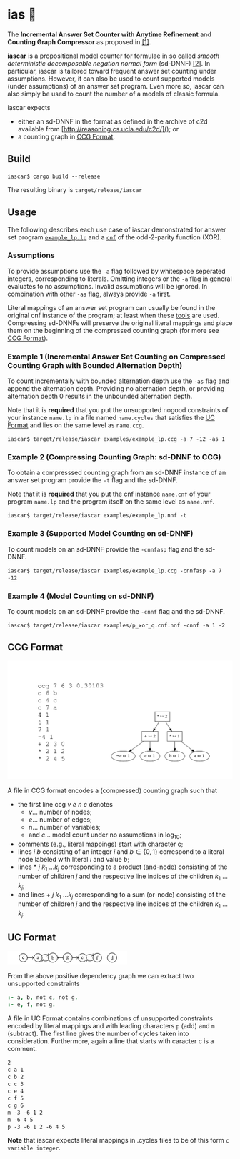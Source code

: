 # ias :car: 
The **Incremental Answer Set Counter with Anytime Refinement**  and **Counting
Graph Compressor** as proposed in [[1]]( https://tinyurl.com/iascar-s).

**iascar** is a propositional model counter for formulae in so called _smooth deterministic decomposable negation normal form_ (sd-DNNF) [[2]](https://www.tandfonline.com/doi/pdf/10.3166/jancl.11.11-34?casa_token=vUB3KKgEZTEAAAAA:Y_6z-KXBR002dLW60_DjkqjZxo68XCTgLuuBmd3eBPlj98whbWj2pbVAHQTmPTnICCdkimC7gq9J).
In particular, iascar is tailored toward frequent answer set counting under
assumptions. However, it can also be used to count supported models (under
assumptions) of an answer set program. Even more so, iascar can also simply be
used to count the number of a models of classic formula. 

iascar expects 
- either an
sd-DNNF in the format as defined in the archive of c2d available from
[http://reasoning.cs.ucla.edu/c2d/](); or 
- a counting graph in [CCG Format](#CCG-Format).

## Build 
```console
iascar$ cargo build --release
```
The resulting binary is `target/release/iascar`

## Usage
The following describes each use case of iascar demonstrated for answer set
program [`example_lp.lp`](examples/example_lp.lp) and a
[`cnf`](examples/p_xor_q.cnf) of the odd-2-parity function (XOR).

### Assumptions
To provide assumptions use the `-a` flag followed by whitespace seperated
integers, corresponding to literals. Omitting integers or the `-a` flag in
general evaluates to no assumptions. Invalid assumptions will be ignored.
In combination with other `-as` flag, always provide `-a` first.

Literal mappings of an answer set program can usually be found in the original
cnf instance of the program; at least when these
[tools](https://research.ics.aalto.fi/software/asp/download/) are used.
Compressing sd-DNNFs will preserve the original literal mappings and place them
on the beginning of the compressed counting graph (for more see [CCG 
Format](#CCG-Format)).
### Example 1 (**Incremental Answer Set Counting on Compressed Counting Graph with Bounded Alternation Depth**)
To count incrementally with bounded alternation depth use the `-as` flag and append the
alternation depth. Providing no alternation depth, or providing alternation
depth 0 results in the unbounded alternation depth. 

Note that it is **required** that you put the unsupported nogood constraints of
your instance `name.lp` in a file named `name.cycles` that satisfies the [UC
Format](#UC-Format) and lies on the same level as `name.ccg`. 
```console
iascar$ target/release/iascar examples/example_lp.ccg -a 7 -12 -as 1
```

### Example 2 (**Compressing Counting Graph: sd-DNNF to CCG**)
To obtain a compresssed counting graph from an sd-DNNF instance of an answer set
program provide the `-t` flag and the sd-DNNF.

Note that it is **required** that you put the cnf instance `name.cnf` of your
program `name.lp` and the program itself on the same level as `name.nnf`. 
```console
iascar$ target/release/iascar examples/example_lp.nnf -t 
```
### Example 3 (**Supported Model Counting on sd-DNNF**)
To count models on an sd-DNNF provide the `-cnnfasp` flag and the sd-DNNF.
```console
iascar$ target/release/iascar examples/example_lp.ccg -cnnfasp -a 7 -12
```
### Example 4 (**Model Counting on sd-DNNF**)
To count models on an sd-DNNF provide the `-cnnf` flag and the sd-DNNF.
```console
iascar$ target/release/iascar examples/p_xor_q.cnf.nnf -cnnf -a 1 -2
```

## CCG Format
![](examples/ima_1b5137d.png)

A file in CCG format encodes a (compressed) counting graph such that 
- the first line $\text{ccg } v$ $e$ $n$ $c$ denotes
    - $v \dots$ number of nodes; 
    - $e \dots$ number of edges; 
    - $n \dots$ number of variables;
    - and $c \dots$ model count under no assumptions in log<sub>$10$</sub>;
- comments (e.g., literal mappings) start with character c;
- lines $i$ $b$ consisting of an integer $i$ and $b \in \{0,1\}$ correspond to a literal node labeled with literal $i$ and value $b$;
- lines $*$ $j$ $k$<sub>1</sub> $\dots k$<sub>$j$</sub> corresponding to a product (and-node) consisting of the number of children $j$ and the respective line indices of the children $k$<sub>$1$</sub> $\dots k$<sub>$j$</sub>;
- and lines $+$ $j$ $k$<sub>$1$</sub> $\dots k$<sub>$j$</sub> corresponding to a sum (or-node) consisting of the number of children $j$ and the respective line indices of the children $k$<sub>$1$</sub> $\dots k$<sub>$j$</sub>.

## UC Format
![](examples/uc.png)

From the above positive dependency graph we can extract two unsupported constraints
```prolog 
:- a, b, not c, not g.
:- e, f, not g.
```
A file in UC Format contains combinations of unsupported constraints encoded by 
literal mappings and with leading characters `p` (add) and `m` (subtract). The first
line gives the number of cycles taken into consideration. Furthermore, again a line that starts with caracter c is a comment.
```
2
c a 1
c b 2
c c 3
c e 4
c f 5
c g 6
m -3 -6 1 2
m -6 4 5
p -3 -6 1 2 -6 4 5
```
**Note** that iascar expects literal mappings in .cycles files to be of this form `c variable integer`.